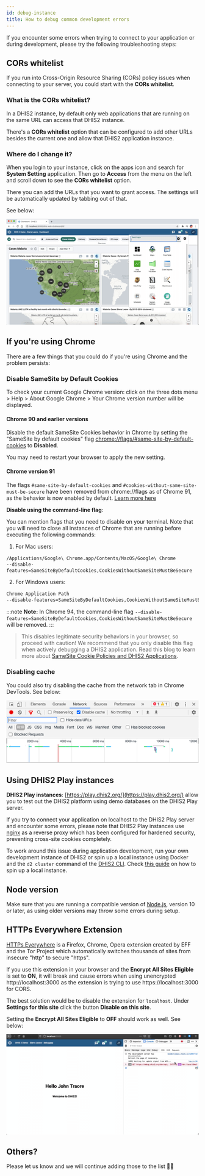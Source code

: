 ```yaml
---
id: debug-instance
title: How to debug common development errors
---
```


If you encounter some errors when trying to connect to your application or during development, please try the following troubleshooting steps:

## CORs whitelist

If you run into Cross-Origin Resource Sharing (CORs) policy issues when connecting to your server, you could start with the **CORs whitelist**.

### What is the CORs whitelist?

In a DHIS2 instance, by default only web applications that are running on the same URL can access that DHIS2 instance.

There's a **CORs whitelist** option that can be configured to add other URLs besides the current one and allow that DHIS2 application instance.

### Where do I change it?

When you login to your instance, click on the apps icon and search for **System Setting** application. Then go to **Access** from the menu on the left and scroll down to see the **CORs whitelist** option.

There you can add the URLs that you want to grant access. The settings will be automatically updated by tabbing out of that.

See below:

![](./assets/cors-whitelist.gif)

## If you're using Chrome

There are a few things that you could do if you're using Chrome and the problem persists:

### Disable SameSite by Default Cookies

To check your current Google Chrome version: click on the three dots menu > Help > About Google Chrome > Your Chrome version number will be displayed.

#### Chrome 90 and earlier versions

Disable the default SameSite Cookies behavior in Chrome by setting the "SameSite by default cookies" flag [chrome://flags/#same-site-by-default-cookies](chrome://flags/#same-site-by-default-cookies) to **Disabled**.

You may need to restart your browser to apply the new setting.

#### Chrome version 91

The flags `#same-site-by-default-cookies` and `#cookies-without-same-site-must-be-secure` have been removed from chrome://flags as of Chrome 91, as the behavior is now enabled by default. [Learn more here](https://www.chromium.org/updates/same-site)

**Disable using the command-line flag**:

You can mention flags that you need to disable on your terminal. Note that you will need to close all instances of Chrome that are running before executing the following commands:

1.  For Mac users:

```
/Applications/Google\ Chrome.app/Contents/MacOS/Google\ Chrome
--disable-features=SameSiteByDefaultCookies,CookiesWithoutSameSiteMustBeSecure
```

2. For Windows users:

```sh
Chrome Application Path
--disable-features=SameSiteByDefaultCookies,CookiesWithoutSameSiteMustBeSecure
```

:::note
**Note:** In Chrome 94, the command-line flag `--disable-features=SameSiteByDefaultCookies,CookiesWithoutSameSiteMustBeSecure` will be removed.
:::

> This disables legitimate security behaviors in your browser, so proceed with caution! We recommend that you only disable this flag when actively debugging a DHIS2 application.
> Read this blog to learn more about [SameSite Cookie Policies and DHIS2 Applications](/blog/cross-origin-cookies).

### Disabling cache

You could also try disabling the cache from the network tab in Chrome DevTools. See below:

![](./assets/disable-cache.png)

## Using DHIS2 Play instances

**DHIS2 Play instances**: [https://play.dhis2.org/](https://play.dhis2.org/) allow you to test out the DHIS2 platform using demo databases on the DHIS2 Play server.

If you try to connect your application on localhost to the DHIS2 Play server and encounter some errors, please note that DHIS2 Play instances use [nginx](https://nginx.org/) as a reverse proxy which has been configured for hardened security, preventing cross-site cookies completely.

To work around this issue during application development, run your own development instance of DHIS2 or spin up a local instance using Docker and the `d2 cluster` command of the [DHIS2 CLI](https://cli.dhis2.nu/#/commands/d2-cluster). Check [this guide](./spin-up-local-instance) on how to spin up a local instance.

## Node version

Make sure that you are running a compatible version of [Node.js](https://nodejs.org/en/download/), version 10 or later, as using older versions may throw some errors during setup.

## HTTPs Everywhere Extension

[HTTPs Everywhere](https://www.eff.org/https-everywhere) is a Firefox, Chrome, Opera extension created by EFF and the Tor Project which automatically switches thousands of sites from insecure "http" to secure "https".

If you use this extension in your browser and the **Encrypt All Sites Eligible** is set to **ON**, it will break and cause errors when using unencrypted http://localhost:3000 as the extension is trying to use https://localhost:3000 for CORS.

The best solution would be to disable the extension for `localhost`. Under **Settings for this site** click the button **Disable on this site**.

Setting the **Encrypt All Sites Eligible** to **OFF** should work as well. See below:

![](./assets/https-everywhere.gif)

## Others?

Please let us know and we will continue adding those to the list 👌🏽
